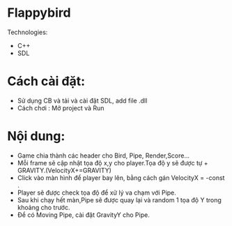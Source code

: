 # Flappybird
Technologies:
* C++
* SDL
# Cách cài đặt:
* Sử dụng CB và tải và cài đặt SDL, add file .dll 
* Cách chơi : Mở project và Run
# Nội dung:
- Game chia thành các header cho Bird, Pipe, Render,Score...
- Mỗi frame sẽ cập nhật tọa độ x,y cho player.Tọa độ y sẽ được tự + GRAVITY.(VelocityX+=GRAVITY)
- Click vào màn hình để player bay lên, bằng cách gán VelocityX = -const .
- Player sẽ được check tọa độ để xử lý va chạm với Pipe.
- Sau khi chạy hết màn,Pipe sẽ được quay lại và random 1 tọa độ Y trong khoảng cho trước.
- Để có Moving Pipe, cài đặt GravityY cho Pipe.





